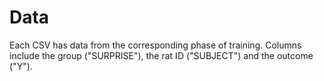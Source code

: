 # Data

Each CSV has data from the corresponding phase of training. Columns include the group ("SURPRISE"), the rat ID ("SUBJECT") and the outcome ("Y").
